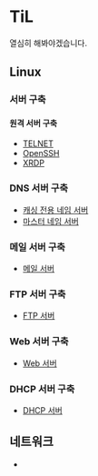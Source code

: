# TiL

열심히 해봐야겠습니다.

## Linux

### 서버 구축

#### 원격 서버 구축

- [TELNET](https://github.com/seungwonbased/TIL/blob/main/Linux/Telnet.md)
- [OpenSSH](https://github.com/seungwonbased/TIL/blob/main/Linux/OpenSSH.md)
- [XRDP](https://github.com/seungwonbased/TIL/blob/main/Linux/XRDP.md)

### DNS 서버 구축

- [캐싱 전용 네임 서버](https://github.com/seungwonbased/TIL/blob/main/Linux/CachingNameServer.md)
- [마스터 네임 서버](https://github.com/seungwonbased/TIL/blob/main/Linux/MasterNameServer.md)

### 메일 서버 구축

- [메일 서버](https://github.com/seungwonbased/TIL/blob/main/Linux/MailServer.md)

### FTP 서버 구축

- [FTP 서버](https://github.com/seungwonbased/TIL/blob/main/Linux/FTPServer.md)

### Web 서버 구축

- [Web 서버](https://github.com/seungwonbased/TIL/blob/main/Linux/WebServer.md)

### DHCP 서버 구축

- [DHCP 서버](https://github.com/seungwonbased/TIL/blob/main/Linux/DHCPServer.md)

## 네트워크

-
